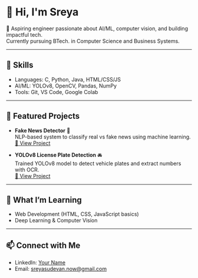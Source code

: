 # 👋 Hi, I'm Sreya

🚀 Aspiring engineer passionate about AI/ML, computer vision, and building impactful tech.  
Currently pursuing BTech. in Computer Science and Business Systems.

---

## 🔧 Skills
- Languages: C, Python, Java, HTML/CSS/JS
- AI/ML: YOLOv8, OpenCV, Pandas, NumPy
- Tools: Git, VS Code, Google Colab

---

## 📂 Featured Projects

- **Fake News Detector** 📰  
  NLP-based system to classify real vs fake news using machine learning.  
  [🔗 View Project](https://github.com/yourusername/fake-news-detector)

- **YOLOv8 License Plate Detection** 🚘  
  Trained YOLOv8 model to detect vehicle plates and extract numbers with OCR.  
  [🔗 View Project](https://github.com/yourusername/number-plate-detection)

---

## 🌱 What I’m Learning
- Web Development (HTML, CSS, JavaScript basics)  
- Deep Learning & Computer Vision

---

## 📫 Connect with Me
- LinkedIn: [Your Name](https://linkedin.com/in/yourprofile)  
- Email: sreyasudevan.now@gmail.com

